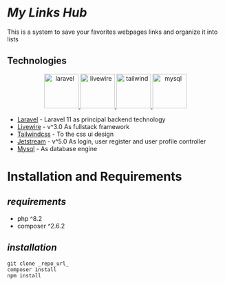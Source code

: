 # _My Links Hub_

This is a system to save your favorites webpages links and organize it into lists

## Technologies

<p align="center">
    <a href="https://laravel.com/" target="_blank" rel="noreferrer"> <img src="https://cdn.jsdelivr.net/gh/devicons/devicon@latest/icons/laravel/laravel-original-wordmark.svg" alt="laravel" width="80" height="80"/> </a>
    <a href="https://laravel-livewire.com/" target="_blank" rel="noreferrer"> <img src="https://cdn.jsdelivr.net/gh/devicons/devicon@latest/icons/livewire/livewire-original-wordmark.svg" alt="livewire" width="80" height="80"/> </a>
    <a href="https://tailwindcss.com/" target="_blank" rel="noreferrer"> <img src="https://cdn.jsdelivr.net/gh/devicons/devicon@latest/icons/tailwindcss/tailwindcss-original.svg" alt="tailwind" width="80" height="80"/> </a>
    <a href="https://dev.mysql.com/doc/" target="_blank" rel="noreferrer"> <img src="https://cdn.jsdelivr.net/gh/devicons/devicon@latest/icons/mysql/mysql-original-wordmark.svg" alt="mysql" width="80" height="80"/> </a>
</p>


- [Laravel] - Laravel 11 as principal backend technology
- [Livewire] - v^3.0 As fullstack framework
- [Tailwindcss] - To the css ui design
- [Jetstream] - v^5.0 As login, user register and user profile controller
- [Mysql] - As database engine

# Installation and Requirements

## _requirements_

- php ^8.2
- composer ^2.6.2 

## _installation_

```
git clone _repo_url_
composer install
npm install
```


[Laravel]: <https://laravel.com/docs/8.x>
[Livewire]: <https://laravel-livewire.com/>
[Tailwindcss]: <https://tailwindcss.com/>
[Jetstream]: <https://jetstream.laravel.com/introduction.html>
[MySQL]: <https://dev.mysql.com/doc/>